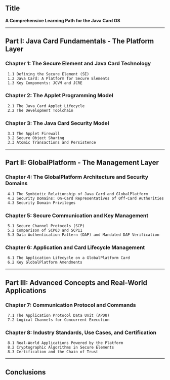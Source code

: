 ## Title
**A Comprehensive Learning Path for the Java Card OS**

---

## Part I: Java Card Fundamentals - The Platform Layer

  ### Chapter 1: The Secure Element and Java Card Technology
  
     1.1 Defining the Secure Element (SE)
     1.2 Java Card: A Platform for Secure Elements
     1.3 Key Components: JCVM and JCRE
  
  ### Chapter 2: The Applet Programming Model
  
     2.1 The Java Card Applet Lifecycle
     2.2 The Development Toolchain
  
  ### Chapter 3: The Java Card Security Model
  
     3.1 The Applet Firewall
     3.2 Secure Object Sharing
     3.3 Atomic Transactions and Persistence

---

## Part II: GlobalPlatform - The Management Layer

  ### Chapter 4: The GlobalPlatform Architecture and Security Domains
  
     4.1 The Symbiotic Relationship of Java Card and GlobalPlatform
     4.2 Security Domains: On-Card Representatives of Off-Card Authorities
     4.3 Security Domain Privileges
  
  ### Chapter 5: Secure Communication and Key Management
  
     5.1 Secure Channel Protocols (SCP)
     5.2 Comparison of SCP03 and SCP11
     5.3 Data Authentication Pattern (DAP) and Mandated DAP Verification
  
  ### Chapter 6: Application and Card Lifecycle Management
  
     6.1 The Application Lifecycle on a GlobalPlatform Card
     6.2 Key GlobalPlatform Amendments

---

## Part III: Advanced Concepts and Real-World Applications

  ### Chapter 7: Communication Protocol and Commands
  
     7.1 The Application Protocol Data Unit (APDU)
     7.2 Logical Channels for Concurrent Execution
  
  ### Chapter 8: Industry Standards, Use Cases, and Certification
  
     8.1 Real-World Applications Powered by the Platform
     8.2 Cryptographic Algorithms in Secure Elements
     8.3 Certification and the Chain of Trust

---

## Conclusions
